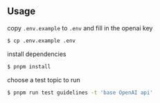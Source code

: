 ## Usage

copy `.env.example` to `.env` and fill in the openai key

```bash
$ cp .env.example .env
```

install dependencies

```bash
$ pnpm install
```

choose  a test topic to run

```bash
$ pnpm run test guidelines -t 'base OpenAI api'
```


